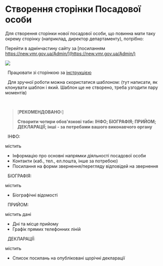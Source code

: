 # Створення сторінки Посадової особи

Для створення сторінки нової посадової особи, що повинна мати таку окрему сторінку (наприклад, директор департаменту), потрібно:

Перейти в адмінчастину сайту за [посиланням https://new.vmr.gov.ua/Admin/](https://new.vmr.gov.ua/Admin/)

<img ng-src="https://s3.invisionapp-cdn.com/storage.invisionapp.com/screens/thumbnails/430721637.png?x-amz-meta-iv=6&amp;response-cache-control=max-age%3D2419200&amp;x-amz-meta-mdi=0&amp;x-amz-meta-ck=34086e81eaff231f9773c902d011effa&amp;AWSAccessKeyId=AKIAWCDCF6QSLTS7LRWT&amp;Expires=1630454400&amp;Signature=OL0JuTlO6cXS5JkLaLjwpwLGflw%3D" src="https://s3.invisionapp-cdn.com/storage.invisionapp.com/screens/thumbnails/430721637.png?x-amz-meta-iv=6&amp;response-cache-control=max-age%3D2419200&amp;x-amz-meta-mdi=0&amp;x-amz-meta-ck=34086e81eaff231f9773c902d011effa&amp;AWSAccessKeyId=AKIAWCDCF6QSLTS7LRWT&amp;Expires=1630454400&amp;Signature=OL0JuTlO6cXS5JkLaLjwpwLGflw%3D">

&nbsp;
Працювати зі сторінкою за [інструкцією](https://docs.vmr.gov.ua/ContentEditors/ContentEditor_Manual/#_31)

&nbsp;
Для зручної роботи можна скористатися шаблоном: (тут написати, як клонувати шаблон і який. Шаблон ще не створено, треба узгодити пару моментів) 

&nbsp;
> [**РЕКОМЕНДОВАНО:**]
> 
> **Створити чотири обов'язкові таби: ІНФО; БІОГРАФІЯ; ПРИЙОМ; ДЕКЛАРАЦІЇ; 
> інші - за потребами вашого виконавчого органу**

&nbsp;
ІНФО:

містить
- Інформацію про основні напрямки діяльності посадової особи
- Контакти (каб., тел., ел.пошта, інше за потребою)
- Посилання на форми звернення/перегляду відповідей на звернення

&nbsp;
БІОГРАФІЯ:

містить 
- Біографічні відомості

&nbsp;
ПРИЙОМ:

містить дані
- Дні та місце прийому
- Графік прямих телефонних ліній

&nbsp;
ДЕКЛАРАЦІЇ:

містить
- Список посилань на опубліковані щорічні декларації

